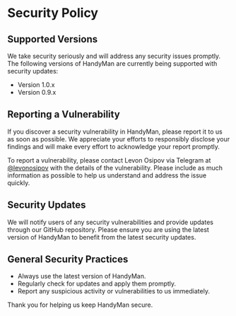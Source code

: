 # Security Policy

## Supported Versions

We take security seriously and will address any security issues promptly. The following versions of HandyMan are currently being supported with security updates:

- Version 1.0.x
- Version 0.9.x

## Reporting a Vulnerability

If you discover a security vulnerability in HandyMan, please report it to us as soon as possible. We appreciate your efforts to responsibly disclose your findings and will make every effort to acknowledge your report promptly.

To report a vulnerability, please contact Levon Osipov via Telegram at [@levonosipov](http://t.me/levonosipov) with the details of the vulnerability. Please include as much information as possible to help us understand and address the issue quickly.

## Security Updates

We will notify users of any security vulnerabilities and provide updates through our GitHub repository. Please ensure you are using the latest version of HandyMan to benefit from the latest security updates.

## General Security Practices

- Always use the latest version of HandyMan.
- Regularly check for updates and apply them promptly.
- Report any suspicious activity or vulnerabilities to us immediately.

Thank you for helping us keep HandyMan secure.

